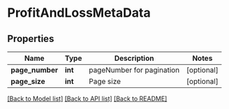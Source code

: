 # ProfitAndLossMetaData

## Properties
Name | Type | Description | Notes
------------ | ------------- | ------------- | -------------
**page_number** | **int** | pageNumber for pagination | [optional] 
**page_size** | **int** | Page size | [optional] 

[[Back to Model list]](../README.md#documentation-for-models) [[Back to API list]](../README.md#documentation-for-api-endpoints) [[Back to README]](../README.md)

